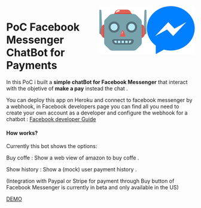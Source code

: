 <img src="messenger.png" align="right" />
<img src="bot.png" align="right" />

# PoC Facebook Messenger ChatBot for Payments

In this PoC i built a **simple chatBot for Facebook Messenger** that interact with the objetive of **make a pay** instead the chat . 

You can deploy this app on Heroku and connect to facebook messenger by a webhook, in Facebook developers page you can find all you need to create your own account as a developer and configure the webhook for a chatbot : 
[Facebook developer Guide][1]

#### How works?

Currently this bot shows the options: 

Buy coffe : Show a web view of amazon to buy coffe .

Show history : Show a (mock) user payment history .

(Integration with Paypal or Stripe for payment through Buy button of Facebook Messenger is currently in beta and only available in the US)

[DEMO][2]

[1]: https://developers.facebook.com/docs/messenger-platform/getting-started
[2]: https://www.youtube.com/watch?v=TK0IXBvVqhw&feature=em-upload_owner